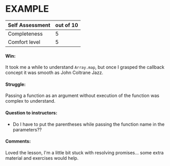 # EXAMPLE
| **Self Assessment** | **out of 10** |
| ---                 | ---       |
| Completeness        |   5       |    
| Comfort level       |   5       |

#### Win:
It took me a while to understand `Array.map`, but once I grasped the callback concept it was smooth as John Coltrane Jazz.  

#### Struggle:
Passing a function as an argument without execution of the function was complex to understand.  

#### Question to instructors:
- Do I have to put the parentheses while passing the function name in the parameters??  

#### Comments:
Loved the lesson, I'm a little bit stuck with resolving promises... some extra material and exercises would help.
